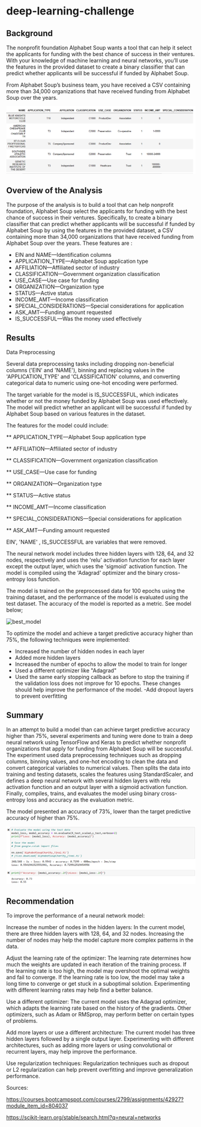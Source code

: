 # deep-learning-challenge

## Background

The nonprofit foundation Alphabet Soup wants a tool that can help it select the applicants for funding with the best chance of success in their ventures. With your knowledge of machine learning and neural networks, you’ll use the features in the provided dataset to create a binary classifier that can predict whether applicants will be successful if funded by Alphabet Soup.

From Alphabet Soup’s business team, you have received a CSV containing more than 34,000 organizations that have received funding from Alphabet Soup over the years. 


![Alt text](Images/charity_data.png)



## Overview of the Analysis

The purpose of the analysis is to build a tool that can help nonprofit foundation, Alphabet Soup select the applicants for funding with the best   chance of success in their ventures. Specifically, to create a binary classifier that can predict whether applicants will be successful if funded by Alphabet Soup by using the features in the provided dataset, a CSV containing more than 34,000 organizations that have received funding from Alphabet Soup over the years. These features are :

- EIN and NAME—Identification columns
- APPLICATION_TYPE—Alphabet Soup application type
- AFFILIATION—Affiliated sector of industry
- CLASSIFICATION—Government organization classification
- USE_CASE—Use case for funding
- ORGANIZATION—Organization type
- STATUS—Active status
- INCOME_AMT—Income classification
- SPECIAL_CONSIDERATIONS—Special considerations for application
- ASK_AMT—Funding amount requested
- IS_SUCCESSFUL—Was the money used effectively



## Results

Data Preprocessing

Several data preprocessing tasks including dropping non-beneficial columns ('EIN' and 'NAME'), binning and replacing values in the 'APPLICATION_TYPE' and 'CLASSIFICATION' columns, and converting categorical data to numeric using one-hot encoding were performed.

The target variable for the model is IS_SUCCESSFUL, which indicates whether or not the money funded by Alphabet Soup was used effectively. The model will predict whether an applicant will be successful if funded by Alphabet Soup based on various features in the dataset.

The features for the model could include:

** APPLICATION_TYPE—Alphabet Soup application type

** AFFILIATION—Affiliated sector of industry

** CLASSIFICATION—Government organization classification

** USE_CASE—Use case for funding

** ORGANIZATION—Organization type

** STATUS—Active status

** INCOME_AMT—Income classification

** SPECIAL_CONSIDERATIONS—Special considerations for application

** ASK_AMT—Funding amount requested

EIN', 'NAME' , IS_SUCCESSFUL are variables that were removed.


The neural network model includes three hidden layers with 128, 64, and 32 nodes, respectively and uses the 'relu' activation function for each layer except the output layer, which uses the 'sigmoid' activation function. The model is compiled using the 'Adagrad' optimizer and the binary cross-entropy loss function.

The model is trained on the preprocessed data for 100 epochs using the training dataset, and the performance of the model is evaluated using the test dataset. The accuracy of the model is reported as a metric. See model below;


![best_model](https://user-images.githubusercontent.com/114210481/229775473-770ac642-cc10-4a3f-bdd2-ad5110a2fee3.png)


To optimize the model and achieve a target predictive accuracy higher than 75%, the following techniques were implemented:

- Increased the number of hidden nodes in each layer
- Added more hidden layers
- Increased the number of epochs to allow the model to train for longer
- Used a different optimizer like "Adagrad"
- Used the same early stopping callback as before to stop the training if the validation loss does not improve for 10 epochs. These changes should help improve the performance of the model.
 -Add dropout layers to prevent overfitting



## Summary

In an attempt to build a model than can achieve target predictive accuracy higher than 75%, several experiments and tuning were done to train a deep neural network using TensorFlow and Keras to predict whether nonprofit organizations that apply for funding from Alphabet Soup will be successful. The experiment used data preprocessing techniques such as dropping columns, binning values, and one-hot encoding to clean the data and convert categorical variables to numerical values. Then splits the data into training and testing datasets, scales the features using StandardScaler, and defines a deep neural network with several hidden layers with relu activation function and an output layer with a sigmoid activation function. Finally, compiles, trains, and evaluates the model using binary cross-entropy loss and accuracy as the evaluation metric.

The model presented an accuracy of 73%, lower than the target predictive accuracy of higher than 75%.

![Alt text](Images/Evaluation_accuracy.png)


## Recommendation

To improve the performance of a neural network model:

Increase the number of nodes in the hidden layers: In the current model, there are three hidden layers with 128, 64, and 32 nodes. Increasing the number of nodes may help the model capture more complex patterns in the data.

Adjust the learning rate of the optimizer: The learning rate determines how much the weights are updated in each iteration of the training process. If the learning rate is too high, the model may overshoot the optimal weights and fail to converge. If the learning rate is too low, the model may take a long time to converge or get stuck in a suboptimal solution. Experimenting with different learning rates may help find a better balance.

Use a different optimizer: The current model uses the Adagrad optimizer, which adapts the learning rate based on the history of the gradients. Other optimizers, such as Adam or RMSprop, may perform better on certain types of problems.

Add more layers or use a different architecture: The current model has three hidden layers followed by a single output layer. Experimenting with different architectures, such as adding more layers or using convolutional or recurrent layers, may help improve the performance.

Use regularization techniques: Regularization techniques such as dropout or L2 regularization can help prevent overfitting and improve generalization performance.



Sources:

https://courses.bootcampspot.com/courses/2799/assignments/42927?module_item_id=804037

https://scikit-learn.org/stable/search.html?q=neural+networks
